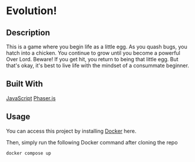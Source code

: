 # Evolution!

## Description
This is a game where you begin life as a little egg. As you quash bugs, you hatch into a chicken. You continue to grow until you become a powerful Over Lord. Beware! If you get hit, you return to being that little egg. But that's okay, it's best to live life with the mindset of a consummate beginner.

## Built With
[JavaScript](https://www.javascript.com/)
[Phaser.js](http://phaser.io/)

## Usage
You can access this project by installing [Docker](https://www.docker.com/) here.

Then, simply run the following Docker command after cloning the repo

``` docker compose up ```




